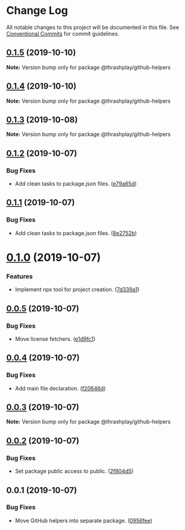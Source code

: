 # Change Log

All notable changes to this project will be documented in this file.
See [Conventional Commits](https://conventionalcommits.org) for commit guidelines.

## [0.1.5](https://github.com/thrashplay/thrashplay-app-creators/compare/@thrashplay/github-helpers@0.1.2...@thrashplay/github-helpers@0.1.5) (2019-10-10)

**Note:** Version bump only for package @thrashplay/github-helpers





## [0.1.4](https://github.com/thrashplay/thrashplay-app-creators/compare/@thrashplay/github-helpers@0.1.2...@thrashplay/github-helpers@0.1.4) (2019-10-10)

**Note:** Version bump only for package @thrashplay/github-helpers





## [0.1.3](https://github.com/thrashplay/thrashplay-app-creators/compare/@thrashplay/github-helpers@0.1.2...@thrashplay/github-helpers@0.1.3) (2019-10-08)

**Note:** Version bump only for package @thrashplay/github-helpers





## [0.1.2](https://github.com/thrashplay/thrashplay-app-creators/compare/@thrashplay/github-helpers@0.1.0...@thrashplay/github-helpers@0.1.2) (2019-10-07)


### Bug Fixes

* Add clean tasks to package.json files. ([e79a65d](https://github.com/thrashplay/thrashplay-app-creators/commit/e79a65d))






## [0.1.1](https://github.com/thrashplay/thrashplay-app-creators/compare/@thrashplay/github-helpers@0.1.0...@thrashplay/github-helpers@0.1.1) (2019-10-07)


### Bug Fixes

* Add clean tasks to package.json files. ([8e2752b](https://github.com/thrashplay/thrashplay-app-creators/commit/8e2752b))





# [0.1.0](https://github.com/thrashplay/thrashplay-app-creators/compare/@thrashplay/github-helpers@0.0.1...@thrashplay/github-helpers@0.1.0) (2019-10-07)


### Features

* Implement npx tool for project creation. ([7d339a1](https://github.com/thrashplay/thrashplay-app-creators/commit/7d339a1))






## [0.0.5](https://github.com/thrashplay/thrashplay-app-creators/compare/@thrashplay/github-helpers@0.0.4...@thrashplay/github-helpers@0.0.5) (2019-10-07)


### Bug Fixes

* Move license fetchers. ([e1d9fc1](https://github.com/thrashplay/thrashplay-app-creators/commit/e1d9fc1))





## [0.0.4](https://github.com/thrashplay/thrashplay-app-creators/compare/@thrashplay/github-helpers@0.0.3...@thrashplay/github-helpers@0.0.4) (2019-10-07)


### Bug Fixes

* Add main file declaration. ([f20646d](https://github.com/thrashplay/thrashplay-app-creators/commit/f20646d))





## [0.0.3](https://github.com/thrashplay/thrashplay-app-creators/compare/@thrashplay/github-helpers@0.0.2...@thrashplay/github-helpers@0.0.3) (2019-10-07)

**Note:** Version bump only for package @thrashplay/github-helpers





## [0.0.2](https://github.com/thrashplay/thrashplay-app-creators/compare/@thrashplay/github-helpers@0.0.1...@thrashplay/github-helpers@0.0.2) (2019-10-07)


### Bug Fixes

* Set package public access to public. ([2f804d5](https://github.com/thrashplay/thrashplay-app-creators/commit/2f804d5))





## 0.0.1 (2019-10-07)


### Bug Fixes

* Move GitHub helpers into separate package. ([0956fee](https://github.com/thrashplay/thrashplay-app-creators/commit/0956fee))
